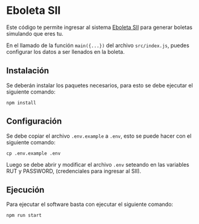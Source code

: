 # Eboleta SII

Este código te permite ingresar al sistema [Eboleta SII](https://eboleta.sii.cl) para generar boletas simulando que eres tu.

En el llamado de la función `main({...})` del archivo `src/index.js`, puedes configurar los datos a ser llenados en la boleta.

## Instalación

Se deberán instalar los paquetes necesarios, para esto se debe ejecutar el siguiente comando:

```cli
npm install
```

## Configuración

Se debe copiar el archivo `.env.example` a `.env`, esto se puede hacer con el siguiente comando:

```cli
cp .env.example .env
```

Luego se debe abrir y modificar el archivo `.env` seteando en las variables RUT y PASSWORD, (credenciales para ingresar al SII).

## Ejecución

Para ejecutar el software basta con ejecutar el siguiente comando:

```cli
npm run start
```

